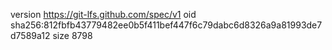 version https://git-lfs.github.com/spec/v1
oid sha256:812fbfb43779482ee0b5f411bef447f6c79dabc6d8326a9a81993de7d7589a12
size 8798
